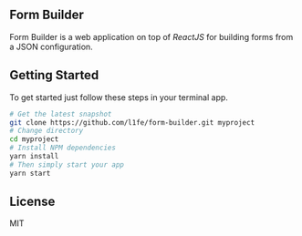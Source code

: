 ## Form Builder
Form Builder is a web application on top of *ReactJS* for building forms from a JSON configuration.

## Getting Started
To get started just follow these steps in your terminal app.
```bash
# Get the latest snapshot
git clone https://github.com/l1fe/form-builder.git myproject
# Change directory
cd myproject
# Install NPM dependencies
yarn install
# Then simply start your app
yarn start
```

## License
MIT
